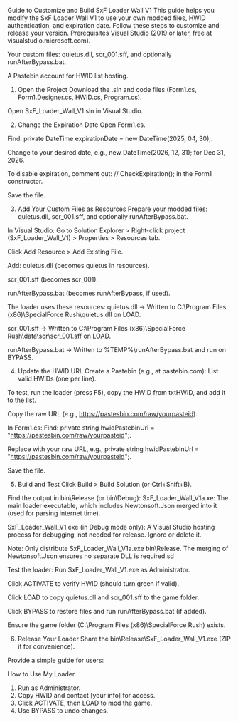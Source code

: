 Guide to Customize and Build SxF Loader Wall V1
This guide helps you modify the SxF Loader Wall V1 to use your own modded files, HWID authentication, and expiration date. Follow these steps to customize and release your version.
Prerequisites
Visual Studio (2019 or later, free at visualstudio.microsoft.com).

Your custom files: quietus.dll, scr_001.sff, and optionally runAfterBypass.bat.

A Pastebin account for HWID list hosting.

1. Open the Project
Download the .sln and code files (Form1.cs, Form1.Designer.cs, HWID.cs, Program.cs).

Open SxF_Loader_Wall_V1.sln in Visual Studio.

2. Change the Expiration Date
Open Form1.cs.

Find: private DateTime expirationDate = new DateTime(2025, 04, 30);.

Change to your desired date, e.g., new DateTime(2026, 12, 31); for Dec 31, 2026.

To disable expiration, comment out: // CheckExpiration(); in the Form1 constructor.

Save the file.

3. Add Your Custom Files as Resources
Prepare your modded files: quietus.dll, scr_001.sff, and optionally runAfterBypass.bat.

In Visual Studio:
Go to Solution Explorer > Right-click project (SxF_Loader_Wall_V1) > Properties > Resources tab.

Click Add Resource > Add Existing File.

Add:
quietus.dll (becomes quietus in resources).

scr_001.sff (becomes scr_001).

runAfterBypass.bat (becomes runAfterBypass, if used).

The loader uses these resources:
quietus.dll → Written to C:\Program Files (x86)\SpecialForce Rush\quietus.dll on LOAD.

scr_001.sff → Written to C:\Program Files (x86)\SpecialForce Rush\data\scr\scr_001.sff on LOAD.

runAfterBypass.bat → Written to %TEMP%\runAfterBypass.bat and run on BYPASS.

4. Update the HWID URL
Create a Pastebin (e.g., at pastebin.com):
List valid HWIDs (one per line).

To test, run the loader (press F5), copy the HWID from txtHWID, and add it to the list.

Copy the raw URL (e.g., https://pastesbin.com/raw/yourpasteid).

In Form1.cs:
Find: private string hwidPastebinUrl = "https://pastesbin.com/raw/yourpasteid";.

Replace with your raw URL, e.g., private string hwidPastebinUrl = "https://pastesbin.com/raw/yourpasteid";.

Save the file.

5. Build and Test
Click Build > Build Solution (or Ctrl+Shift+B).

Find the output in bin\Release (or bin\Debug):
SxF_Loader_Wall_V1a.xe: The main loader executable, which includes Newtonsoft.Json merged into it (used for parsing internet time).

SxF_Loader_Wall_V1.exe (in Debug mode only): A Visual Studio hosting process for debugging, not needed for release. Ignore or delete it.

Note: Only distribute SxF_Loader_Wall_V1a.exe bin\Release. The merging of Newtonsoft.Json ensures no separate DLL is required.sd


Test the loader:
Run SxF_Loader_Wall_V1.exe as Administrator.

Click ACTIVATE to verify HWID (should turn green if valid).

Click LOAD to copy quietus.dll and scr_001.sff to the game folder.

Click BYPASS to restore files and run runAfterBypass.bat (if added).

Ensure the game folder (C:\Program Files (x86)\SpecialForce Rush) exists.


6. Release Your Loader
Share the bin\Release\SxF_Loader_Wall_V1.exe (ZIP it for convenience).

Provide a simple guide for users:

How to Use My Loader
1. Run as Administrator.
2. Copy HWID and contact [your info] for access.
3. Click ACTIVATE, then LOAD to mod the game.
4. Use BYPASS to undo changes.


